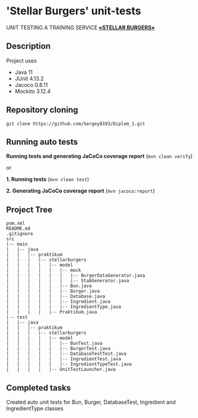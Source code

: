 # 'Stellar Burgers' unit-tests

UNIT TESTING A TRAINING SERVICE
[**«STELLAR BURGERS»**](https://stellarburgers.nomoreparties.site)


## Description

Project uses
- Java 11
- JUnit 4.13.2
- Jacoco 0.8.11
- Mockito 3.12.4

## Repository cloning
```shell
git clone https://github.com/Sergey8193/Diplom_1.git
```

## Running auto tests

**Running tests and generating JaCoCo coverage report** (```mvn clean verify```)

or 

**1. Running tests** (```mvn clean test```)

**2. Generating JaCoCo coverage report** (```mvn jacoco:report```)


## Project Tree

```
pom.xml
README.md
.gitignore
src
|-- main
|   |-- java
|   |   |-- praktikum
|   |   |   |-- stellarburgers
|   |   |   |   |-- model
|   |   |   |   |   |-- mock
|   |   |   |   |   |   |-- BurgerDataGenerator.java
|   |   |   |   |   |   |-- StabGenerator.java
|   |   |   |   |   |-- Bun.java
|   |   |   |   |   |-- Burger.java
|   |   |   |   |   |-- Database.java
|   |   |   |   |   |-- Ingredient.java
|   |   |   |   |   |-- IngredientType.java
|   |   |   |   |-- Praktikum.java
|-- test
|   |-- java
|   |   |-- praktikum
|   |   |   |-- stellarburgers
|   |   |   |   |-- model 
|   |   |   |   |   |-- BunTest.java
|   |   |   |   |   |-- BurgerTest.java
|   |   |   |   |   |-- DatabaseTestTest.java
|   |   |   |   |   |-- IngredientTest.java
|   |   |   |   |   |-- IngredientTypeTest.java
|   |   |   |   |-- UnitTestLauncher.java
```


## Completed tasks

Created auto unit tests for Bun, Burger, DatabaseTest, Ingredient and IngredientType classes
